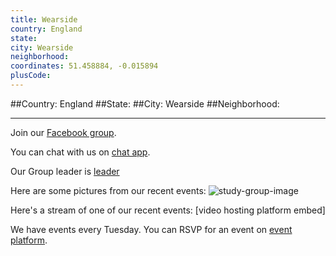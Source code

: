 ```yaml
---
title: Wearside
country: England
state: 
city: Wearside
neighborhood: 
coordinates: 51.458884, -0.015894
plusCode:
---
```


##Country: England
##State: 
##City: Wearside
##Neighborhood: 
*****
Join our [Facebook group](https://www.facebook.com/groups/free.code.camp.sunderland.tyne.and.wear).

You can chat with us on [chat app]().

Our Group leader is [leader]()

Here are some pictures from our recent events:
![study-group-image]()

Here's a stream of one of our recent events:
[video hosting platform embed]

We have events every Tuesday. You can RSVP for an event on [event platform]().
